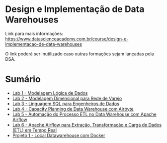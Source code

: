 # Design e Implementação de Data Warehouses

Link para mais informações: <br> https://www.datascienceacademy.com.br/course/design-e-implementacao-de-data-warehouses

O link poderá ser inutilizado caso outras formações sejam lançadas pela DSA.

# Sumário

- [Lab 1 - Modelagem Lógica de Dados](./Lab%201%20-%20Modelagem%20Lógica%20de%20Dados/) 
- [Lab 2 - Modelagem Dimensional para Rede de Varejo](./Lab%202%20-%20Modelagem%20Dimensional%20para%20Rede%20de%20Varejo/)
- [Lab 3 - Linguagem SQL para Engenheiros de Dados](./Lab%203%20-%20Linguagem%20SQL%20para%20Engenheiros%20de%20Dados/)
- [Lab 4 - Capacity Planning de Data Warehouse com Airbyte](./Lab%204%20-%20Capacity%20Planning%20de%20Data%20Warehouse%20com%20Airbyte/)
- [Lab 5 - Automação do Processo ETL no Data Warehouse com Apache Airflow](./Lab%205%20-%20Automação%20do%20Processo%20ETL%20no%20Data%20Warehouse%20com%20Apache%20Airflow/)
- [Lab 6 - Apache Airflow para Extração, Transformação e Carga de Dados (ETL) em Tempo Real](./Lab%206%20-%20Apache%20Airflow%20para%20Extração,%20Transformação%20e%20Carga%20de%20Dados%20(ETL)%20em%20Tempo%20Real/)
- [Projeto 1 - Local Datawarehouse com Docker](./Projeto%201%20-%20Local%20Datawarehouse%20com%20Docker/)
